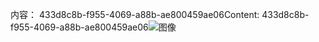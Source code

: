 <span data-ttu-id="d1ab7-101">内容： 433d8c8b-f955-4069-a88b-ae800459ae06</span><span class="sxs-lookup"><span data-stu-id="d1ab7-101">Content: 433d8c8b-f955-4069-a88b-ae800459ae06</span></span>![图像](3cc99ca7-b401-491b-888b-9b2d627ba1cd.png)
